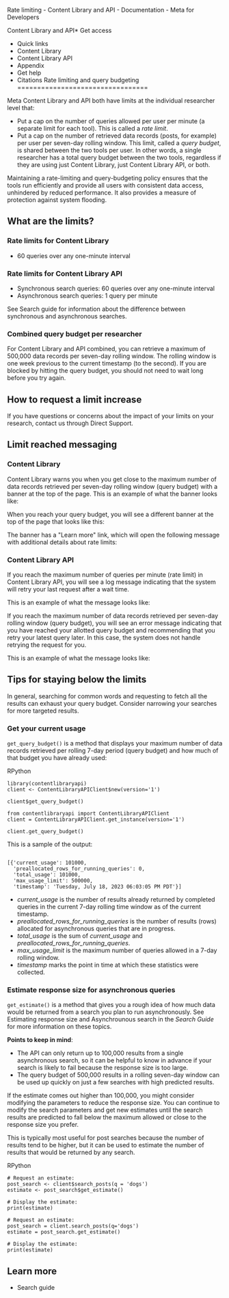 
Rate limiting - Content Library and API - Documentation - Meta for Developers









Content Library and API* Get access
* Quick links
* Content Library
* Content Library API
* Appendix
* Get help
* Citations
Rate limiting and query budgeting
=================================


Meta Content Library and API both have limits at the individual researcher level that:


* Put a cap on the number of queries allowed per user per minute (a separate limit for each tool). This is called a *rate limit*.
* Put a cap on the number of retrieved data records (posts, for example) per user per seven-day rolling window. This limit, called a *query budget*, is shared between the two tools per user. In other words, a single researcher has a total query budget between the two tools, regardless if they are using just Content Library, just Content Library API, or both.


Maintaining a rate-limiting and query-budgeting policy ensures that the tools run efficiently and provide all users with consistent data access, unhindered by reduced performance. It also provides a measure of protection against system flooding.


What are the limits?
--------------------


### Rate limits for Content Library


* 60 queries over any one-minute interval


### Rate limits for Content Library API


* Synchronous search queries: 60 queries over any one-minute interval
* Asynchronous search queries: 1 query per minute


See Search guide for information about the difference between synchronous and asynchronous searches.


### Combined query budget per researcher


For Content Library and API combined, you can retrieve a maximum of 500,000 data records per seven-day rolling window. The rolling window is one week previous to the current timestamp (to the second). If you are blocked by hitting the query budget, you should not need to wait long before you try again.


How to request a limit increase
-------------------------------


If you have questions or concerns about the impact of your limits on your research, contact us through Direct Support.


Limit reached messaging
-----------------------


### Content Library


Content Library warns you when you get close to the maximum number of data records retrieved per seven-day rolling window (query budget) with a banner at the top of the page. This is an example of what the banner looks like:


When you reach your query budget, you will see a different banner at the top of the page that looks like this:


The banner has a "Learn more" link, which will open the following message with additional details about rate limits:


### Content Library API


If you reach the maximum number of queries per minute (rate limit) in Content Library API, you will see a log message indicating that the system will retry your last request after a wait time.


This is an example of what the message looks like:


  
  
If you reach the maximum number of data records retrieved per seven-day rolling window (query budget), you will see an error message indicating that you have reached your allotted query budget and recommending that you retry your latest query later. In this case, the system does not handle retrying the request for you.


This is an example of what the message looks like:


Tips for staying below the limits
---------------------------------


In general, searching for common words and requesting to fetch all the results can exhaust your query budget. Consider narrowing your searches for more targeted results.


### Get your current usage


`get_query_budget()` is a method that displays your maximum number of data records retrieved per rolling 7-day period (query budget) and how much of that budget you have already used:


RPython
```
library(contentlibraryapi)
client <- ContentLibraryAPIClient$new(version='1')
        
client$get_query_budget()
```

```
from contentlibraryapi import ContentLibraryAPIClient
client = ContentLibraryAPIClient.get_instance(version='1')

client.get_query_budget()
```
This is a sample of the output:



```
 
[{'current_usage': 101000,
  'preallocated_rows_for_running_queries': 0,
  'total_usage': 101000,
  'max_usage_limit': 500000,
  'timestamp': 'Tuesday, July 18, 2023 06:03:05 PM PDT'}]

```
* *current\_usage* is the number of results already returned by completed queries in the current 7-day rolling time window as of the current timestamp.
* *preallocated\_rows\_for\_running\_queries* is the number of results (rows) allocated for asynchronous queries that are in progress.
* *total\_usage* is the sum of *current\_usage* and *preallocated\_rows\_for\_running\_queries*.
* *max\_usage\_limit* is the maximum number of queries allowed in a 7-day rolling window.
* *timestamp* marks the point in time at which these statistics were collected.


### Estimate response size for asynchronous queries


`get_estimate()` is a method that gives you a rough idea of how much data would be returned from a search you plan to run asynchronously. See Estimating response size and Asynchrounous search in the *Search Guide* for more information on these topics.


**Points to keep in mind**:


* The API can only return up to 100,000 results from a single asynchronous search, so it can be helpful to know in advance if your search is likely to fail because the response size is too large.
* The query budget of 500,000 results in a rolling seven-day window can be used up quickly on just a few searches with high predicted results.


If the estimate comes out higher than 100,000, you might consider modifying the parameters to reduce the response size. You can continue to modify the search parameters and get new estimates until the search results are predicted to fall below the maximum allowed or close to the response size you prefer.


This is typically most useful for post searches because the number of results tend to be higher, but it can be used to estimate the number of results that would be returned by any search.


RPython
```
# Request an estimate:
post_search <- client$search_posts(q = 'dogs')
estimate <- post_search$get_estimate()        
        
# Display the estimate:        
print(estimate)
```

```
# Request an estimate:  
post_search = client.search_posts(q='dogs')        
estimate = post_search.get_estimate()
      
# Display the estimate:        
print(estimate)
```
Learn more
----------


* Search guide


































 

